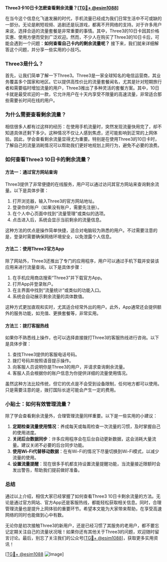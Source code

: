 **Three3卡10日卡怎麽查看剩余流量？[[TG💪+ @esim1088](https://t.me/s/esim1088)]**

在当今这个信息化飞速发展的时代，手机流量已经成为我们日常生活中不可或缺的一部分。无论是刷短视频、追剧还是玩游戏，都离不开网络的支持。对于许多用户来说，选择合适的流量套餐是非常重要的事情。其中，Three3的10日卡因其价格实惠、使用方便而受到广泛欢迎。然而，不少人在购买了Three3的10日卡后，可能会遇到一个问题：**如何查看自己卡内的剩余流量呢？** 接下来，我们就来详细解答这个问题，并分享一些实用的小技巧。

### Three3是什么？

首先，让我们简单了解一下Three3。Three3是一家全球知名的电信运营商，其业务覆盖多个国家和地区。它以提供高性价比的流量套餐闻名，尤其是针对短期旅行者和需要临时增加流量的用户，Three3推出了多种灵活的套餐方案。其中，10日卡就是最受欢迎的一款，它允许用户在十天内享受不限量的高速流量，非常适合那些需要长时间在线的用户。

### 为什么需要查看剩余流量？

相信很多人都有过这样的经历：在使用手机流量时，突然发现流量快用完了，却不知道具体还剩下多少。这种情况不仅让人感到焦虑，还可能影响到正常的上网体验。因此，学会查看剩余流量显得尤为重要。特别是在使用Three3的10日卡时，了解自己的流量消耗情况可以帮助我们更好地规划上网行为，避免不必要的浪费。

### 如何查看Three3 10日卡的剩余流量？

#### 方法一：通过官方网站查询

Three3提供了非常便捷的在线服务，用户可以通过访问其官方网站来查询剩余流量。以下是具体步骤：

1. 打开浏览器，输入Three3的官方网站地址。
2. 登录你的账户（如果没有账户，需要先注册）。
3. 在个人中心页面中找到“流量管理”或类似的选项。
4. 点击进入后，系统会显示当前剩余的流量信息。

这种方法的优点是操作简单快捷，适合对电脑较为熟悉的用户。不过需要注意的是，登录时需要确保网络环境安全，以免泄露个人信息。

#### 方法二：使用Three3官方App

除了网站外，Three3还推出了专门的应用程序，用户可以通过手机下载并安装该应用来进行流量查询。以下是具体步骤：

1. 在手机应用商店搜索“Three3”并下载官方App。
2. 打开App并登录账户。
3. 在主界面中找到“流量统计”或类似的功能入口。
4. 系统会自动展示剩余流量的具体数值。

这种方式更加直观和实时，尤其适合经常外出的用户。此外，App通常还会提供额外的服务功能，如充值、更换套餐等，非常实用。

#### 方法三：拨打客服热线

如果你不熟悉线上操作，也可以选择直接拨打Three3的客服热线进行咨询。以下是具体步骤：

1. 查找Three3提供的客服电话号码。
2. 拨打号码并按照语音提示操作。
3. 向客服人员说明你是Three3的用户，并请求查询剩余流量。
4. 客服人员会根据你的账户信息为你提供详细的流量使用情况。

虽然这种方法比较传统，但它的优点是不会受到设备限制，任何地方都可以使用。只是需要注意的是，拨打国际长途可能会产生一定的费用。

### 小贴士：如何有效管理流量？

除了学会查看剩余流量外，合理管理流量同样重要。以下是一些实用的小建议：

1. **定期检查流量使用情况**：养成每天或每周检查一次流量的习惯，及时掌握自己的使用进度。
2. **关闭后台数据同步**：许多应用程序会在后台自动更新数据，这会消耗大量流量。建议关闭不必要的后台同步功能。
3. **使用Wi-Fi代替移动数据**：在有Wi-Fi的情况下尽量切换到Wi-Fi模式，以减少流量的使用。
4. **设置流量提醒**：现在很多手机都支持设置流量提醒功能，当流量接近限额时会发出警告，帮助我们提前做好准备。

### 总结

通过以上介绍，相信大家已经掌握了如何查看Three3 10日卡剩余流量的方法。无论是通过官方网站、官方App还是客服热线，都能轻松获取相关信息。同时，合理管理流量也是提升上网体验的重要环节。希望本文能为大家带来帮助，在享受高速网络的同时也能做到心中有数。

无论你是初次接触Three3的新用户，还是已经习惯了其服务的老用户，都不要忘记定期关注自己的流量状况哦！如果你还有其他关于Three3的问题，欢迎随时留言讨论。最后，别忘了关注我们的公众号[[TG💪+ @esim1088](https://t.me/s/esim1088)]，获取更多实用资讯！

[[TG💪+ @esim1088](https://t.me/s/esim1088) ![Image](https://i.postimg.cc/4NQfJmqS/Snipaste-2025-05-13-00-14-12.png)]